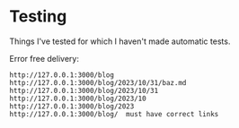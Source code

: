 # Testing

Things I've tested for which I haven't made automatic tests.

Error free delivery:

    http://127.0.0.1:3000/blog
    http://127.0.0.1:3000/blog/2023/10/31/baz.md
    http://127.0.0.1:3000/blog/2023/10/31
    http://127.0.0.1:3000/blog/2023/10
    http://127.0.0.1:3000/blog/2023
    http://127.0.0.1:3000/blog/  must have correct links

